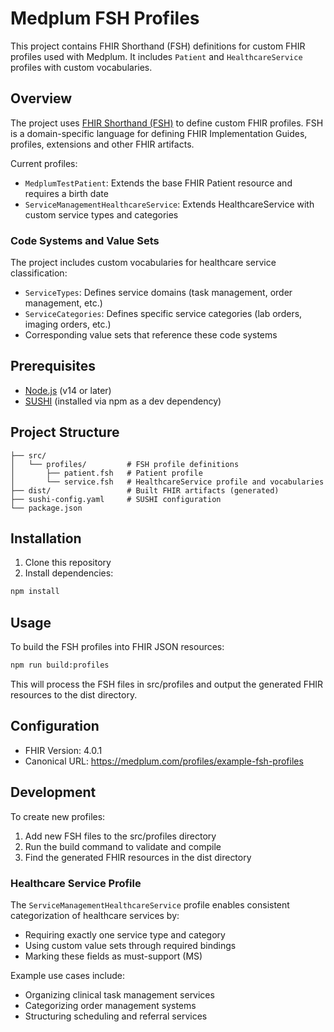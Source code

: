 # Medplum FSH Profiles

This project contains FHIR Shorthand (FSH) definitions for custom FHIR profiles used with Medplum. It includes `Patient` and `HealthcareService` profiles with custom vocabularies.

## Overview

The project uses [FHIR Shorthand (FSH)](https://build.fhir.org/ig/HL7/fhir-shorthand/) to define custom FHIR profiles. FSH is a domain-specific language for defining FHIR Implementation Guides, profiles, extensions and other FHIR artifacts.

Current profiles:
- `MedplumTestPatient`: Extends the base FHIR Patient resource and requires a birth date
- `ServiceManagementHealthcareService`: Extends HealthcareService with custom service types and categories

### Code Systems and Value Sets

The project includes custom vocabularies for healthcare service classification:

- `ServiceTypes`: Defines service domains (task management, order management, etc.)
- `ServiceCategories`: Defines specific service categories (lab orders, imaging orders, etc.)
- Corresponding value sets that reference these code systems

## Prerequisites

- [Node.js](https://nodejs.org/) (v14 or later)
- [SUSHI](https://fshschool.org/docs/sushi/) (installed via npm as a dev dependency)

## Project Structure

```text
├── src/
│   └── profiles/         # FSH profile definitions
│       ├── patient.fsh   # Patient profile
│       └── service.fsh   # HealthcareService profile and vocabularies
├── dist/                 # Built FHIR artifacts (generated)
├── sushi-config.yaml     # SUSHI configuration
└── package.json
```

## Installation

1. Clone this repository
2. Install dependencies:
```bash
npm install
```

## Usage

To build the FSH profiles into FHIR JSON resources:
```bash
npm run build:profiles
```

This will process the FSH files in src/profiles and output the generated FHIR resources to the dist directory.

## Configuration

- FHIR Version: 4.0.1
- Canonical URL: https://medplum.com/profiles/example-fsh-profiles

## Development

To create new profiles:
1. Add new FSH files to the src/profiles directory
2. Run the build command to validate and compile
3. Find the generated FHIR resources in the dist directory

### Healthcare Service Profile

The `ServiceManagementHealthcareService` profile enables consistent categorization of healthcare services by:
- Requiring exactly one service type and category
- Using custom value sets through required bindings
- Marking these fields as must-support (MS)

Example use cases include:
- Organizing clinical task management services
- Categorizing order management systems
- Structuring scheduling and referral services
